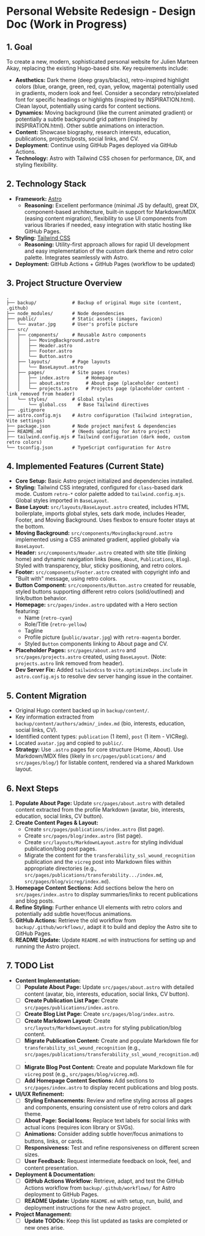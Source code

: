 # Personal Website Redesign - Design Doc (Work in Progress)

## 1. Goal

To create a new, modern, sophisticated personal website for Julien Marteen Akay, replacing the existing Hugo-based site. Key requirements include:

*   **Aesthetics:** Dark theme (deep grays/blacks), retro-inspired highlight colors (blue, orange, green, red, cyan, yellow, magenta) potentially used in gradients, modern look and feel. Consider a secondary retro/pixelated font for specific headings or highlights (inspired by INSPIRATION.html). Clean layout, potentially using cards for content sections.
*   **Dynamics:** Moving background (like the current animated gradient) or potentially a subtle background grid pattern (inspired by INSPIRATION.html). Other subtle animations on interaction.
*   **Content:** Showcase biography, research interests, education, publications, projects/posts, social links, and CV.
*   **Deployment:** Continue using GitHub Pages deployed via GitHub Actions.
*   **Technology:** Astro with Tailwind CSS chosen for performance, DX, and styling flexibility.

## 2. Technology Stack

*   **Framework:** [Astro](https://astro.build/)
    *   **Reasoning:** Excellent performance (minimal JS by default), great DX, component-based architecture, built-in support for Markdown/MDX (easing content migration), flexibility to use UI components from various libraries if needed, easy integration with static hosting like GitHub Pages.
*   **Styling:** [Tailwind CSS](https://tailwindcss.com/)
    *   **Reasoning:** Utility-first approach allows for rapid UI development and easy implementation of the custom dark theme and retro color palette. Integrates seamlessly with Astro.
*   **Deployment:** GitHub Actions + GitHub Pages (workflow to be updated)

## 3. Project Structure Overview

```
.
├── backup/             # Backup of original Hugo site (content, .github)
├── node_modules/       # Node dependencies
├── public/             # Static assets (images, favicon)
│   └── avatar.jpg      # User's profile picture
├── src/
│   ├── components/     # Reusable Astro components
│   │   ├── MovingBackground.astro
│   │   ├── Header.astro
│   │   ├── Footer.astro
│   │   └── Button.astro
│   ├── layouts/        # Page layouts
│   │   └── BaseLayout.astro
│   ├── pages/          # Site pages (routes)
│   │   ├── index.astro      # Homepage
│   │   ├── about.astro      # About page (placeholder content)
│   │   └── projects.astro   # Projects page (placeholder content - link removed from header)
│   └── styles/         # Global styles
│       └── global.css    # Base Tailwind directives
├── .gitignore
├── astro.config.mjs    # Astro configuration (Tailwind integration, Vite settings)
├── package.json        # Node project manifest & dependencies
├── README.md           # (Needs updating for Astro project)
├── tailwind.config.mjs # Tailwind configuration (dark mode, custom retro colors)
└── tsconfig.json       # TypeScript configuration for Astro
```

## 4. Implemented Features (Current State)

*   **Core Setup:** Basic Astro project initialized and dependencies installed.
*   **Styling:** Tailwind CSS integrated, configured for `class`-based dark mode. Custom `retro-*` color palette added to `tailwind.config.mjs`. Global styles imported in `BaseLayout`.
*   **Base Layout:** `src/layouts/BaseLayout.astro` created, includes HTML boilerplate, imports global styles, sets dark mode, includes Header, Footer, and Moving Background. Uses flexbox to ensure footer stays at the bottom.
*   **Moving Background:** `src/components/MovingBackground.astro` implemented using a CSS animated gradient, applied globally via `BaseLayout`.
*   **Header:** `src/components/Header.astro` created with site title (linking home) and dynamic navigation links (`Home`, `About`, `Publications`, `Blog`). Styled with transparency, blur, sticky positioning, and retro colors.
*   **Footer:** `src/components/Footer.astro` created with copyright info and "Built with" message, using retro colors.
*   **Button Component:** `src/components/Button.astro` created for reusable, styled buttons supporting different retro colors (solid/outlined) and link/button behavior.
*   **Homepage:** `src/pages/index.astro` updated with a Hero section featuring:
    *   Name (`retro-cyan`)
    *   Role/Title (`retro-yellow`)
    *   Tagline
    *   Profile picture (`public/avatar.jpg`) with `retro-magenta` border.
    *   Styled `Button` components linking to About page and CV.
*   **Placeholder Pages:** `src/pages/about.astro` and `src/pages/projects.astro` created, using `BaseLayout`. (Note: `projects.astro` link removed from header).
*   **Dev Server Fix:** Added `tailwindcss` to `vite.optimizeDeps.include` in `astro.config.mjs` to resolve dev server hanging issue in the container.

## 5. Content Migration

*   Original Hugo content backed up in `backup/content/`.
*   Key information extracted from `backup/content/authors/admin/_index.md` (bio, interests, education, social links, CV).
*   Identified content types: `publication` (1 item), `post` (1 item - VICReg).
*   Located `avatar.jpg` and copied to `public/`.
*   **Strategy:** Use `.astro` pages for core structure (Home, About). Use Markdown/MDX files (likely in `src/pages/publications/` and `src/pages/blog/`) for listable content, rendered via a shared Markdown layout.

## 6. Next Steps

1.  **Populate About Page:** Update `src/pages/about.astro` with detailed content extracted from the profile Markdown (avatar, bio, interests, education, social links, CV button).
2.  **Create Content Pages & Layout:**
    *   Create `src/pages/publications/index.astro` (list page).
    *   Create `src/pages/blog/index.astro` (list page).
    *   Create `src/layouts/MarkdownLayout.astro` for styling individual publication/blog post pages.
    *   Migrate the content for the `transferability_ssl_wound_recognition` publication and the `vicreg` post into Markdown files within appropriate directories (e.g., `src/pages/publications/transferability.../index.md`, `src/pages/blog/vicreg/index.md`).
3.  **Homepage Content Sections:** Add sections below the hero on `src/pages/index.astro` to display summaries/links to recent publications and blog posts.
4.  **Refine Styling:** Further enhance UI elements with retro colors and potentially add subtle hover/focus animations.
5.  **GitHub Actions:** Retrieve the old workflow from `backup/.github/workflows/`, adapt it to build and deploy the Astro site to GitHub Pages.
6.  **README Update:** Update `README.md` with instructions for setting up and running the Astro project. 

## 7. TODO List

*   **Content Implementation:**
    *   [ ] **Populate About Page:** Update `src/pages/about.astro` with detailed content (avatar, bio, interests, education, social links, CV button).
    *   [ ] **Create Publication List Page:** Create `src/pages/publications/index.astro`.
    *   [ ] **Create Blog List Page:** Create `src/pages/blog/index.astro`.
    *   [ ] **Create Markdown Layout:** Create `src/layouts/MarkdownLayout.astro` for styling publication/blog content.
    *   [ ] **Migrate Publication Content:** Create and populate Markdown file for `transferability_ssl_wound_recognition` (e.g., `src/pages/publications/transferability_ssl_wound_recognition.md`).
    *   [ ] **Migrate Blog Post Content:** Create and populate Markdown file for `vicreg` post (e.g., `src/pages/blog/vicreg.md`).
    *   [ ] **Add Homepage Content Sections:** Add sections to `src/pages/index.astro` to display recent publications and blog posts.
*   **UI/UX Refinement:**
    *   [ ] **Styling Enhancements:** Review and refine styling across all pages and components, ensuring consistent use of retro colors and dark theme.
    *   [ ] **About Page: Social Icons:** Replace text labels for social links with actual icons (requires icon library or SVGs).
    *   [ ] **Animations:** Consider adding subtle hover/focus animations to buttons, links, or cards.
    *   [ ] **Responsiveness:** Test and refine responsiveness on different screen sizes.
    *   [ ] **User Feedback:** Request intermediate feedback on look, feel, and content presentation.
*   **Deployment & Documentation:**
    *   [ ] **GitHub Actions Workflow:** Retrieve, adapt, and test the GitHub Actions workflow from `backup/.github/workflows/` for Astro deployment to GitHub Pages.
    *   [ ] **README Update:** Update `README.md` with setup, run, build, and deployment instructions for the new Astro project.
*   **Project Management:**
    *   [ ] **Update TODOs:** Keep this list updated as tasks are completed or new ones arise. 